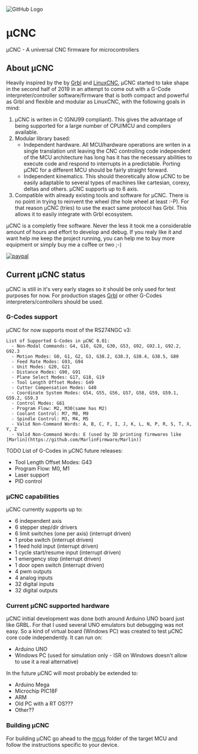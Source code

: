 ![GitHub Logo](https://github.com/Paciente8159/uCNC/blob/master/docs/logo.png?raw=true)

# µCNC
µCNC - A universal CNC firmware for microcontrollers

## About µCNC
Heavily inspired by the by [Grbl](https://github.com/gnea/grbl) and [LinuxCNC](http://linuxcnc.org/), µCNC started to take shape in the second half of 2019 in an attempt to come out with a G-Code interpreter/controller software/firmware that is both compact and powerful as Grbl and flexible and modular as LinuxCNC, with the following goals in mind:

1. µCNC is writen in C (GNU99 compliant). This gives the advantage of being supported for a large number of CPU/MCU and compilers available.
2. Modular library based:
   - Independent hardware. All MCU/hardware operations are writen in a single translation unit leaving the CNC controlling code independent of the MCU architecture has long has it has the necessary abilities to execute code and respond to interrupts in a predictable. Porting µCNC for a different MCU should be fairly straight forward.
   - Independent kinematics. This should theoretically allow µCNC to be easily adaptable to several types of machines like cartesian, corexy, deltas and others. µCNC supports up to 6 axis.
3. Compatible with already existing tools and software for µCNC. There is no point in trying to reinvent the wheel (the hole wheel at least :-P). For that reason µCNC (tries) to use the exact same protocol has Grbl. This allows it to easily integrate with Grbl ecosystem.

µCNC is a completly free software. Never the less it took me a considerable amount of hours and effort to develop and debug. If you realy like it and want help me keep the project running, you can help me to buy more equipment or simply buy me a coffee or two ;-)

[![paypal](https://www.paypalobjects.com/webstatic/en_US/i/buttons/PP_logo_h_100x26.png)](https://www.paypal.me/paciente8159)

## Current µCNC status
µCNC is still in it's very early stages so it should be only used for test purposes for now.
For production stages [Grbl](https://github.com/gnea/grbl) or other G-Codes interpreters/controllers should be used.

### G-Codes support
µCNC for now supports most of the RS274NGC v3:

```
List of Supported G-Codes in µCNC 0.01:
  - Non-Modal Commands: G4, G10, G28, G30, G53, G92, G92.1, G92.2, G92.3
  - Motion Modes: G0, G1, G2, G3, G38.2, G38.3, G38.4, G38.5, G80
  - Feed Rate Modes: G93, G94
  - Unit Modes: G20, G21
  - Distance Modes: G90, G91
  - Plane Select Modes: G17, G18, G19
  - Tool Length Offset Modes: G49
  - Cutter Compensation Modes: G40
  - Coordinate System Modes: G54, G55, G56, G57, G58, G59, G59.1, G59.2, G59.3
  - Control Modes: G61
  - Program Flow: M2, M30(same has M2)
  - Coolant Control: M7, M8, M9
  - Spindle Control: M3, M4, M5
  - Valid Non-Command Words: A, B, C, F, I, J, K, L, N, P, R, S, T, X, Y, Z
  - Valid Non-Command Words: E (used by 3D printing firmwares like [Marlin](https://github.com/MarlinFirmware/Marlin))
```

TODO List of G-Codes in µCNC future releases:
  - Tool Length Offset Modes: G43
  - Program Flow: M0, M1
  - Laser support
  - PID control
  

### µCNC capabilities
µCNC currently supports up to:
  - 6 independent axis 
  - 6 stepper step/dir drivers
  - 6 limit switches (one per axis) (interrupt driven)
  - 1 probe switch (interrupt driven)
  - 1 feed hold input (interrupt driven)
  - 1 cycle start/resume input (interrupt driven)
  - 1 emergency stop (interrupt driven)
  - 1 door open switch (interrupt driven)
  - 4 pwm outputs
  - 4 analog inputs
  - 32 digital inputs
  - 32 digital outputs

### Current µCNC supported hardware
µCNC initial development was done both around Arduino UNO board just like GRBL.
For that I used several UNO emulators but debugging was not easy. So a kind of virtual board (Windows PC) was created to test µCNC core code independently.
It can run on:
  - Arduino UNO
  - Windows PC (used for simulation only - ISR on Windows doesn't allow to use it a real alternative)

In the future µCNC will most probably be extended to:
  - Arduino Mega
  - Microchip PIC18F
  - ARM
  - Old PC with a RT OS???
  - Other??

### Building µCNC
For building µCNC go ahead to the [mcus](https://github.com/Paciente8159/uCNC/blob/master/uCNC/mcus) folder of the target MCU and follow the instructions specific to your device.


